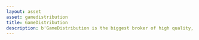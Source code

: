 ```yaml
---
layout: asset
asset: gamedistribution
title: GameDistribution
description: b'GameDistribution is the biggest broker of high quality, cross-platform games. The GameDistribution network serves over 300M users a month with top HTML5 content. With over 2,000 web publishers on the platform, GameDistribution connects the best game developers to the biggest web publishers.'
---
```

